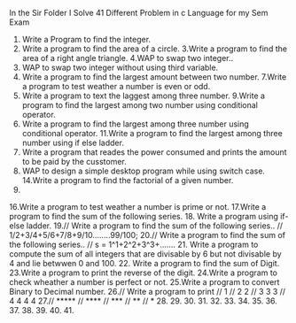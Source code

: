 In the Sir Folder I Solve 41 Different Problem in c Language for my Sem Exam
1.  Write a Program to find the integer.
2. Write a program to find the area of a circle.
3.Write a program to find the area of a right angle triangle.
4.WAP to swap two integer..
5. WAP to swap two integer without using third variable.
6. Write a program to find the largest amount between two number.
7.Write a program to test weather a number is even or odd.
8. Write a program to text the laggest among three number.
9.Write a program to find the largest among two number using  conditional operator.
10. Write a program to find the largest among three number using  conditional operator.
11.Write a program to find the largest among three number using  if else ladder.
12. Write a program that reades the power consumed and prints the amount  to be paid by the cusstomer.
13. WAP to design a simple desktop program while using switch case.
14.Write a program to find the factorial of a given number.
15.
16.Write a program to test weather a number is prime or not.
17.Write a program to find the sum of the following series.
18. Write a program using if-else ladder.
19.// Write a program to find the sum of the following series..
// 1/2+3/4+5/6+7/8+9/10........99/100;
20.// Write a program to find the sum of the following series..
// s = 1^1+2^2+3^3+.......
21. Write a program to compute the sum of all integers that are divisable by 6 but not divisable by 4 and lie betwwen 0 and 100.
22. Write a program to find the sum of Digit.
23.Write a program to print the reverse of the digit.
24.Write a program to check wheather a number is perfect or not.
25.Write a program to convert Binary to Decimal number.
26.// Write a program to print
// 1
// 2 2
// 3 3 3
// 4 4 4 4
27.//  *****
  //   ****
  //   ***
  //   **
  //   *
28.
29.
30.
31.
32.
33.
34.
35.
36.
37.
38.
39.
40.
41.